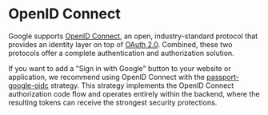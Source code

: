 # OpenID Connect

Google supports [OpenID Connect](https://developers.google.com/identity/openid-connect/openid-connect),
an open, industry-standard protocol that provides an identity layer on top of
[OAuth 2.0](https://developers.google.com/identity/protocols/oauth2).  Combined,
these two protocols offer a complete authentication and authorization solution.

If you want to add a "Sign in with Google" button to your website or
application, we recommend using OpenID Connect with the [passport-google-oidc](https://www.passportjs.org/packages/passport-google-oidc/)
strategy.  This strategy implements the OpenID Connect authorization code flow
and operates entirely within the backend, where the resulting tokens can
receive the strongest security protections.
